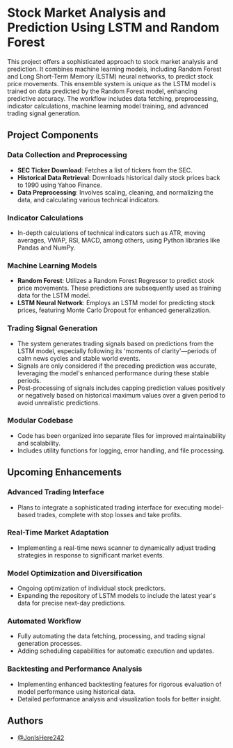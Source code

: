 # Stock Market Analysis and Prediction Using LSTM and Random Forest

This project offers a sophisticated approach to stock market analysis and prediction. It combines machine learning models, including Random Forest and Long Short-Term Memory (LSTM) neural networks, to predict stock price movements. This ensemble system is unique as the LSTM model is trained on data predicted by the Random Forest model, enhancing predictive accuracy. The workflow includes data fetching, preprocessing, indicator calculations, machine learning model training, and advanced trading signal generation.

## Project Components

### Data Collection and Preprocessing
- **SEC Ticker Download**: Fetches a list of tickers from the SEC.
- **Historical Data Retrieval**: Downloads historical daily stock prices back to 1990 using Yahoo Finance.
- **Data Preprocessing**: Involves scaling, cleaning, and normalizing the data, and calculating various technical indicators.

### Indicator Calculations
- In-depth calculations of technical indicators such as ATR, moving averages, VWAP, RSI, MACD, among others, using Python libraries like Pandas and NumPy.

### Machine Learning Models
- **Random Forest**: Utilizes a Random Forest Regressor to predict stock price movements. These predictions are subsequently used as training data for the LSTM model.
- **LSTM Neural Network**: Employs an LSTM model for predicting stock prices, featuring Monte Carlo Dropout for enhanced generalization.

### Trading Signal Generation
- The system generates trading signals based on predictions from the LSTM model, especially following its 'moments of clarity'—periods of calm news cycles and stable world events.
- Signals are only considered if the preceding prediction was accurate, leveraging the model's enhanced performance during these stable periods.
- Post-processing of signals includes capping prediction values positively or negatively based on historical maximum values over a given period to avoid unrealistic predictions.

### Modular Codebase
- Code has been organized into separate files for improved maintainability and scalability.
- Includes utility functions for logging, error handling, and file processing.

## Upcoming Enhancements

### Advanced Trading Interface
- Plans to integrate a sophisticated trading interface for executing model-based trades, complete with stop losses and take profits.

### Real-Time Market Adaptation
- Implementing a real-time news scanner to dynamically adjust trading strategies in response to significant market events.

### Model Optimization and Diversification
- Ongoing optimization of individual stock predictors.
- Expanding the repository of LSTM models to include the latest year's data for precise next-day predictions.

### Automated Workflow
- Fully automating the data fetching, processing, and trading signal generation processes.
- Adding scheduling capabilities for automatic execution and updates.

### Backtesting and Performance Analysis
- Implementing enhanced backtesting features for rigorous evaluation of model performance using historical data.
- Detailed performance analysis and visualization tools for better insight.

## Authors
- [@JonIsHere242](https://github.com/JonIsHere242)
